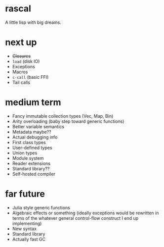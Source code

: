 # rascal
A little lisp with big dreams.

# next up
* <strike>Closures</strike>
* `load` (disk IO)
* Exceptions
* Macros
* `c-call` (basic FFI)
* Tail calls

# medium term
* Fancy immutable collection types (Vec, Map, Bin)
* Arity overloading (baby step toward generic functions)
* Better variable semantics
* Metadata maybe??
* Actual debugging info
* First class types
* User-defined types
* Union types
* Module system
* Reader extensions
* Standard library??
* Self-hosted compiler

# far future
* Julia style generic functions
* Algebraic effects or something (ideally exceptions would be rewritten in terms of the whatever general control-flow construct I end up implementing)
* New syntax
* Standard library
* Actually fast GC
